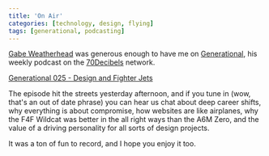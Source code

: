 ```yaml
---
title: 'On Air'
categories: [technology, design, flying]
tags: [generational, podcasting]
---
```


[Gabe Weatherhead](http://macdrifter.com) was generous enough to have me on [Generational](http://www.70decibels.com/generational/), his weekly podcast on the [70Decibels](http://www.70decibels.com/) network. 

[Generational 025 - Design and Fighter Jets](http://www.70decibels.com/generational/2013/3/10/025-design-and-fighter-jets.html)

The episode hit the streets yesterday afternoon, and if you tune in (wow, that's an out of date phrase) you can hear us chat about deep career shifts, why everything is about compromise, how websites are like airplanes, why the F4F Wildcat was better in the all right ways than the A6M Zero, and the value of a driving personality for all sorts of design projects.

It was a ton of fun to record, and I hope you enjoy it too.